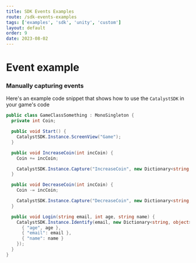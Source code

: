 ```yaml
---
title: SDK Events Examples
route: /sdk-events-examples
tags: ['examples', 'sdk', 'unity', 'custom']
layout: default
order: 9
date: 2023-08-02
---
```

# Event example

### Manually capturing events

Here's an example code snippet that shows how to use the `CatalystSDK` in your game's code

```csharp
public class GameClassSomething : MonoSingleton {
  private int Coin;

  public void Start() {
    CatalystSDK.Instance.ScreenView("Game");
  }

  public void IncreaseCoin(int incCoin) {
    Coin += incCoin;

    CatalystSDK.Instance.Capture("IncreaseCoin", new Dictionary<string, object>{{ "coins", Coin }});
  }

  public void DecreaseCoin(int incCoin) {
    Coin -= incCoin;

    CatalystSDK.Instance.Capture("DecreaseCoin", new Dictionary<string, object>{{ "coins", Coin }});
  }

  public void Login(string email, int age, string name) {
    CatalystSDK.Instance.Identify(email, new Dictionary<string, object>{
      { "age", age },
      { "email": email },
      { "name": name }
    });
  }
}
```